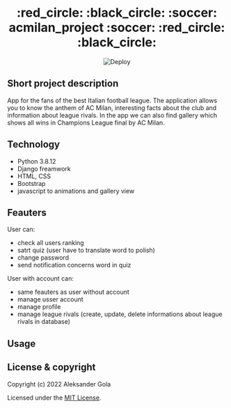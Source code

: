 <h1 align="center">
  :red_circle: :black_circle: :soccer: acmilan_project :soccer: :red_circle: :black_circle:
</h1>

<p align="center">
  <img src="https://www.herokucdn.com/deploy/button.svg" alt="Deploy">
</a>
</p>

## Short project description

App for the fans of  the best Italian football league. The application allows you to know the anthem of AC Milan, interesting facts about the club and information about league rivals. In the app we can also find gallery which shows all wins in Champions League final by AC Milan. 

## Technology

- Python 3.8.12
- Django freamwork
- HTML, CSS
- Bootstrap
- javascript to animations and gallery view

## Feauters

User can:
- check all users ranking
- satrt quiz (user have to translate word to polish)
- change password
- send notification concerns word in quiz

User with account can:
- same feauters as user without account
- manage usser account
- manage profile
- manage league rivals (create, update, delete informations about league rivals in database)

## Usage



## License & copyright

Copyright (c) 2022 Aleksander Gola

Licensed under the [MIT License](LICENSE).

